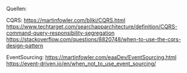 Quellen:

CQRS:
https://martinfowler.com/bliki/CQRS.html
https://www.techtarget.com/searchapparchitecture/definition/CQRS-command-query-responsibility-segregation
https://stackoverflow.com/questions/8820748/when-to-use-the-cqrs-design-pattern

EventSourcing:
https://martinfowler.com/eaaDev/EventSourcing.html
https://event-driven.io/en/when_not_to_use_event_sourcing/